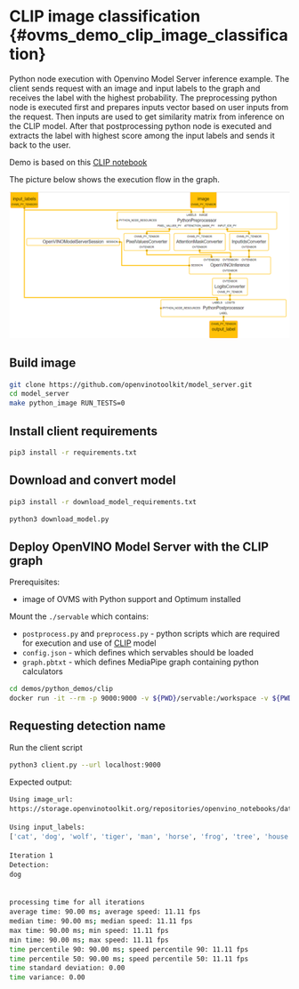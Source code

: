 # CLIP image classification {#ovms_demo_clip_image_classification}

Python node execution with Openvino Model Server inference example.
The client sends request with an image and input labels to the graph and receives the label with the highest probability. The preprocessing python node is executed first and prepares inputs vector based on user inputs from the request. Then inputs are used to get similarity matrix from inference on the CLIP model. After that postprocessing python node is executed and extracts the label with highest score among the input labels and sends it back to the user.

Demo is based on this [CLIP notebook](https://github.com/openvinotoolkit/openvino_notebooks/blob/main/notebooks/228-clip-zero-shot-image-classification/228-clip-zero-shot-convert.ipynb)


The picture below shows the execution flow in the graph.

![Mediapipe graph image](graph.png)

## Build image

```bash
git clone https://github.com/openvinotoolkit/model_server.git
cd model_server
make python_image RUN_TESTS=0
```

## Install client requirements

```bash
pip3 install -r requirements.txt 
```

## Download and convert model

```bash
pip3 install -r download_model_requirements.txt 
```

```bash
python3 download_model.py
```

## Deploy OpenVINO Model Server with the CLIP graph
Prerequisites:
-  image of OVMS with Python support and Optimum installed

Mount the `./servable` which contains:
- `postprocess.py` and `preprocess.py` - python scripts which are required for execution and use of [CLIP](https://github.com/openvinotoolkit/openvino_notebooks/blob/main/notebooks/228-clip-zero-shot-image-classification/228-clip-zero-shot-convert.ipynb) model
- `config.json` - which defines which servables should be loaded
- `graph.pbtxt` - which defines MediaPipe graph containing python calculators

```bash
cd demos/python_demos/clip
docker run -it --rm -p 9000:9000 -v ${PWD}/servable:/workspace -v ${PWD}/model:/model/ openvino/model_server:py --config_path /workspace/config.json --port 9000
```

## Requesting detection name

Run the client script
```bash
python3 client.py --url localhost:9000
```

Expected output:
```bash
Using image_url:
https://storage.openvinotoolkit.org/repositories/openvino_notebooks/data/data/image/coco.jpg

Using input_labels:
['cat', 'dog', 'wolf', 'tiger', 'man', 'horse', 'frog', 'tree', 'house', 'computer']

Iteration 1
Detection:
dog


processing time for all iterations
average time: 90.00 ms; average speed: 11.11 fps
median time: 90.00 ms; median speed: 11.11 fps
max time: 90.00 ms; min speed: 11.11 fps
min time: 90.00 ms; max speed: 11.11 fps
time percentile 90: 90.00 ms; speed percentile 90: 11.11 fps
time percentile 50: 90.00 ms; speed percentile 50: 11.11 fps
time standard deviation: 0.00
time variance: 0.00
```
